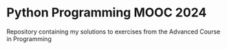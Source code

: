 # Python Programming MOOC 2024
Repository containing my solutions to exercises from the Advanced Course in Programming
